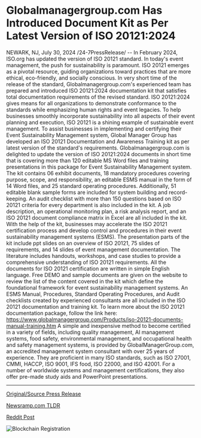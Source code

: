 # Globalmanagergroup.com Has Introduced Document Kit as Per Latest Version of ISO 20121:2024

NEWARK, NJ, July 30, 2024 /24-7PressRelease/ -- In February 2024, ISO.org has updated the version of ISO 20121 standard. In today's event management, the push for sustainability is paramount. ISO 20121 emerges as a pivotal resource, guiding organizations toward practices that are more ethical, eco-friendly, and socially conscious. In very short time of the release of the standard, Globalmanagergroup.com's experienced team has prepared and introduced ISO 20121:2024 documentation kit that satisfies total documentation requirements of the revised standard.  ISO 20121:2024 gives means for all organizations to demonstrate conformance to the standards while emphasizing human rights and event legacies. To help businesses smoothly incorporate sustainability into all aspects of their event planning and execution, ISO 20121 is a shining example of sustainable event management. To assist businesses in implementing and certifying their Event Sustainability Management system, Global Manager Group has developed an ISO 20121 Documentation and Awareness Training kit as per latest version of the standard's requirements.  Globalmanagergroup.com is delighted to update the version of ISO 20121:2024 documents in short time that is covering more than 120 editable MS Word files and training presentations in this package for Event Sustainability Management system. The kit contains 06 exhibit documents, 18 mandatory procedures covering purpose, scope, and responsibility, an editable ESMS manual in the form of 14 Word files, and 25 standard operating procedures.   Additionally, 51 editable blank sample forms are included for system building and record-keeping. An audit checklist with more than 150 questions based on ISO 20121 criteria for every department is also included in the kit. A job description, an operational monitoring plan, a risk analysis report, and an ISO 20121 document compliance matrix in Excel are all included in the kit. With the help of the kit, businesses may accelerate the ISO 20121 certification process and develop control and procedures in their event sustainability management systems (ESMS).  The presentation parts of the kit include ppt slides on an overview of ISO 20121, 75 slides of requirements, and 14 slides of event management documentation. The literature includes handouts, workshops, and case studies to provide a comprehensive understanding of ISO 20121 requirements. All the documents for ISO 20121 certification are written in simple English language. Free DEMO and sample documents are given on the website to review the list of the content covered in the kit which define the foundational framework for event sustainability management systems. An ESMS Manual, Procedures, Standard Operating Procedures, and Audit checklists created by experienced consultants are all included in the ISO 20121 documentation and training kit. To learn more about the ISO 20121 documentation package, follow the link here: https://www.globalmanagergroup.com/Products/iso-20121-documents-manual-training.htm  A simple and inexpensive method to become certified in a variety of fields, including quality management, AI management systems, food safety, environmental management, and occupational health and safety management systems, is provided by GlobalManagerGroup.com, an accredited management system consultant with over 25 years of experience. They are proficient in many ISO standards, such as ISO 27001, CMMI, HACCP, ISO 9001, IFS food, ISO 22000, and ISO 42001. For a number of worldwide systems and management certifications, they also offer pre-made study aids and PowerPoint presentations. 

---

[Original/Source Press Release](https://www.24-7pressrelease.com/press-release/512917/globalmanagergroupcom-has-introduced-document-kit-as-per-latest-version-of-iso-201212024)
                    

[Newsramp.com TLDR](None) 



[Reddit Post](https://www.reddit.com/r/eventNews/comments/1efrqea/global_manager_group_introduces_iso_201212024/) 



![Blockchain Registration](https://cdn.newsramp.app/24-7PressRelease/qrcode/247/30/coolve5m.webp)